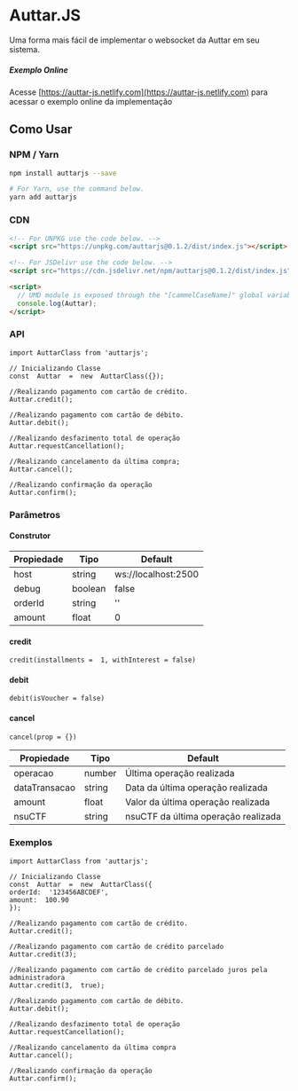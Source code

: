 
# Auttar.JS
Uma forma mais fácil de implementar o websocket da Auttar em seu sistema.

##### Exemplo Online

Acesse [https://auttar-js.netlify.com](https://auttar-js.netlify.com) para acessar o exemplo online da implementação

## Como Usar
### NPM / Yarn
```sh
npm install auttarjs --save

# For Yarn, use the command below.
yarn add auttarjs
```

### CDN

```html
<!-- For UNPKG use the code below. -->
<script src="https://unpkg.com/auttarjs@0.1.2/dist/index.js"></script>

<!-- For JSDelivr use the code below. -->
<script src="https://cdn.jsdelivr.net/npm/auttarjs@0.1.2/dist/index.js"></script>

<script>
  // UMD module is exposed through the "[cammelCaseName]" global variable.
  console.log(Auttar);
</script>
```

### API
```JS
import AuttarClass from 'auttarjs';

// Inicializando Classe
const  Auttar  =  new  AuttarClass({});

//Realizando pagamento com cartão de crédito.
Auttar.credit();

//Realizando pagamento com cartão de débito.
Auttar.debit();

//Realizando desfazimento total de operação
Auttar.requestCancellation();

//Realizando cancelamento da última compra;
Auttar.cancel();

//Realizando confirmação da operação
Auttar.confirm();
```

### Parâmetros
#### Construtor
|Propiedade|Tipo|Default|
|--|--|--|
| host | string | ws://localhost:2500
| debug | boolean | false
| orderId | string | ''
| amount | float | 0

#### credit
```JS
credit(installments =  1, withInterest = false)
```

#### debit
```JS
debit(isVoucher = false)
```
#### cancel
```JS
cancel(prop = {})
```
|Propiedade|Tipo|Default|
|--|--|--|
| operacao | number | Última operação realizada
| dataTransacao | string | Data da última operação realizada
| amount | float | Valor da última operação realizada
| nsuCTF | string | nsuCTF da última operação realizada

### Exemplos
```JS
import AuttarClass from 'auttarjs';

// Inicializando Classe
const  Auttar  =  new  AuttarClass({
orderId:  '123456ABCDEF',
amount:  100.90
});

//Realizando pagamento com cartão de crédito.
Auttar.credit();

//Realizando pagamento com cartão de crédito parcelado
Auttar.credit(3);

//Realizando pagamento com cartão de crédito parcelado juros pela administradora
Auttar.credit(3,  true);

//Realizando pagamento com cartão de débito.
Auttar.debit();

//Realizando desfazimento total de operação
Auttar.requestCancellation();

//Realizando cancelamento da última compra
Auttar.cancel();

//Realizando confirmação da operação
Auttar.confirm();

```
